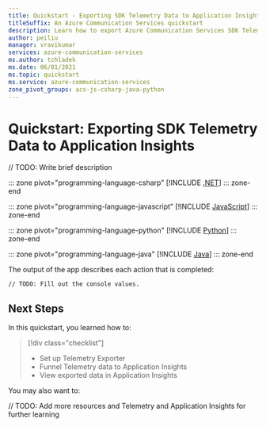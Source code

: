 ```yaml
---
title: Quickstart - Exporting SDK Telemetry Data to Application Insights
titleSuffix: An Azure Communication Services quickstart
description: Learn how to export Azure Communication Services SDK Telemetry Data to Application Insights.
author: peiliu
manager: vravikumar
services: azure-communication-services
ms.author: tchladek
ms.date: 06/01/2021
ms.topic: quickstart
ms.service: azure-communication-services
zone_pivot_groups: acs-js-csharp-java-python
---
```


# Quickstart: Exporting SDK Telemetry Data to Application Insights

// TODO: Write brief description

::: zone pivot="programming-language-csharp"
[!INCLUDE [.NET](./includes/telemetry-app-insights-net.md)]
::: zone-end

::: zone pivot="programming-language-javascript"
[!INCLUDE [JavaScript](./telemetry-app-insights-js.md)]
::: zone-end

::: zone pivot="programming-language-python"
[!INCLUDE [Python](./telemetry-app-insights-python.md)]
::: zone-end

::: zone pivot="programming-language-java"
[!INCLUDE [Java](./telemetry-app-insights-java.md)]
::: zone-end

The output of the app describes each action that is completed:
<!---cSpell:disable --->
```console
// TODO: Fill out the console values.
```
<!---cSpell:enable --->

## Next Steps

In this quickstart, you learned how to:

> [!div class="checklist"]
> * Set up Telemetry Exporter
> * Funnel Telemetry data to Application Insights
> * View exported data in Application Insights

You may also want to:

// TODO: Add more resources and Telemetry and Application Insights for further learning
